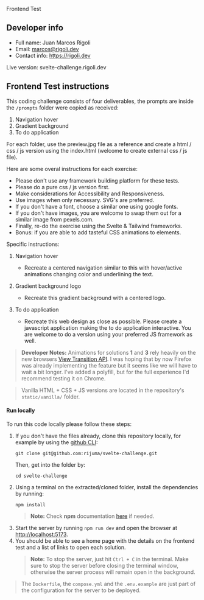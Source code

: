 Frontend Test

## Developer info

- Full name: Juan Marcos Rigoli
- Email: [marcos@rigoli.dev](mailto:marcos@rigoli.dev)
- Contact info: https://rigoli.dev

Live version: svelte-challenge.rigoli.dev

## Frontend Test instructions

This coding challenge consists of four deliverables, the prompts are inside the `/prompts` folder were copied as received:

1. Navigation hover
2. Gradient background
3. To do application

For each folder, use the preview.jpg file as a reference and create a html / css / js version using the index.html (welcome to create external css / js file).

Here are some overal instructions for each exercise:

- Please don't use any framework building platform for these tests.
- Please do a pure css / js version first.
- Make considerations for Accessibility and Responsiveness.
- Use images when only necessary. SVG's are preferred.
- If you don't have a font, choose a similar one using google fonts.
- If you don't have images, you are welcome to swap them out for a similar image from pexels.com.
- Finally, re-do the exercise using the Svelte & Tailwind frameworks.
- Bonus: if you are able to add tasteful CSS animations to elements.

Specific instructions:

1. Navigation hover

   - Recreate a centered navigation similar to this with hover/active animations changing color and underlining the text.

2. Gradient background logo

   - Recreate this gradient background with a centered logo.

3. To do application

   - Recreate this web design as close as possible. Please create a javascript application making the to do application interactive. You are welcome to do a version using your preferred JS framework as well.

> **Developer Notes:** Animations for solutions **1** and **3** rely heavily on the new browsers [View Transition API](https://developer.mozilla.org/en-US/docs/Web/API/View_Transition_API). I was hoping that by now Firefox was already implementing the feature but it seems like we will have to wait a bit longer. I've added a polyfill, but for the full experience I'd recommend testing it on Chrome.

> Vanilla HTML + CSS + JS versions are located in the repository's `static/vanilla/` folder.

#### Run locally

To run this code locally please follow these steps:

1. If you don't have the files already, clone this repository locally, for example by using the [github CLI](https://cli.github.com):
   ```text
   git clone git@github.com:rijuma/svelte-challenge.git
   ```
   Then, get into the folder by:
   ```text
   cd svelte-challenge
   ```
2. Using a terminal on the extracted/cloned folder, install the dependencies by running:
   ```text
   npm install
   ```
   > **Note:** Check **npm** documentation [here](https://www.npmjs.com) if needed.
3. Start the server by running `npm run dev` and open the browser at [http://localhost:5173](http://localhost:5173).
4. You should be able to see a home page with the details on the frontend test and a list of links to open each solution.
   > **Note:** To stop the server, just hit `Ctrl + C` in the terminal. Make sure to stop the server before closing the terminal window, otherwise the server process will remain open in the background.

> The `Dockerfile`, the `compose.yml` and the `.env.example` are just part of the configuration for the server to be deployed.
